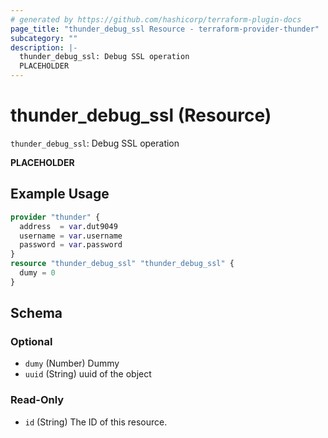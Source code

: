 ```yaml
---
# generated by https://github.com/hashicorp/terraform-plugin-docs
page_title: "thunder_debug_ssl Resource - terraform-provider-thunder"
subcategory: ""
description: |-
  thunder_debug_ssl: Debug SSL operation
  PLACEHOLDER
---
```


# thunder_debug_ssl (Resource)

`thunder_debug_ssl`: Debug SSL operation

__PLACEHOLDER__

## Example Usage

```terraform
provider "thunder" {
  address  = var.dut9049
  username = var.username
  password = var.password
}
resource "thunder_debug_ssl" "thunder_debug_ssl" {
  dumy = 0
}
```

<!-- schema generated by tfplugindocs -->
## Schema

### Optional

- `dumy` (Number) Dummy
- `uuid` (String) uuid of the object

### Read-Only

- `id` (String) The ID of this resource.


